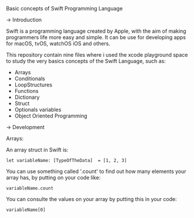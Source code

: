 Basic concepts of Swift Programming Language

-> Introduction

Swift is a programming language created by Apple, with the aim of making programmers life
more easy and simple. It can be use for developing apps for macOS, tvOS, watchOS iOS and others. 
	
This repository contain nine files where i used the xcode playground space to study 
the very basics concepts of the Swift 	Language, such as:
		
- Arrays
- Conditionals
- LoopStructures
- Functions
- Dictionary
- Struct
- Optionals variables
- Object Oriented Programming
			
			
-> Development

Arrays:

An array struct in Swift is:

```
let variableName: [TypeOfTheData]  = [1, 2, 3]
```

You can use something called '.count' to find out how many elements your array has, by putting on your code like:

```
variableName.count
```

You can consulte the values on your array by putting this in your code:

```
variableName[0]
```




			
			
		



